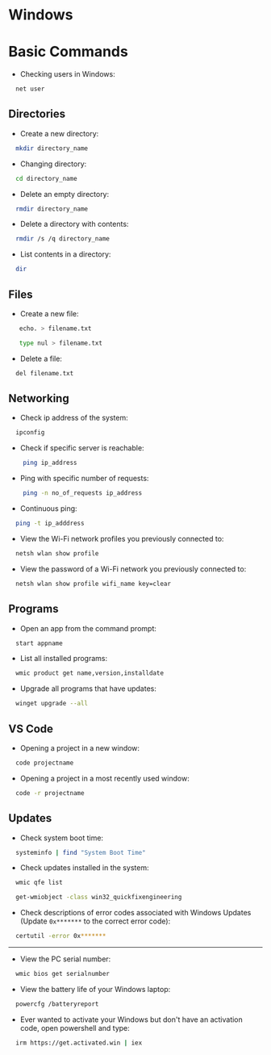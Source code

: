 # Windows 

# Basic Commands

- Checking users in Windows:
```sh
  net user
```

## Directories
- Create a new directory:
```sh
  mkdir directory_name
```

- Changing directory:
```sh
  cd directory_name
```

- Delete an empty directory:
```sh
  rmdir directory_name
```

- Delete a directory with contents:
```sh
  rmdir /s /q directory_name
```

- List contents in a directory:
```sh
  dir
```

## Files
- Create a new file:
```sh
   echo. > filename.txt
```

```sh
   type nul > filename.txt
```

- Delete a file:
```sh
  del filename.txt
```

## Networking
- Check ip address of the system:

```sh
  ipconfig
```

- Check if specific server is reachable:

```sh
    ping ip_address
```

- Ping with specific number of requests:

```sh
    ping -n no_of_requests ip_address
```

- Continuous ping:

```sh
  ping -t ip_adddress
```

- View the Wi-Fi network profiles you previously connected to:
```sh
  netsh wlan show profile 
```

- View the password of a Wi-Fi network you previously connected to:
```sh
  netsh wlan show profile wifi_name key=clear
```

## Programs
- Open an app from the command prompt:
```sh
  start appname
```

- List all installed programs:
```sh
  wmic product get name,version,installdate
```

- Upgrade all programs that have updates:
```sh
  winget upgrade --all
```

## VS Code
- Opening a project in a new window:

```sh
  code projectname
```

- Opening a project in a most recently used window:

```sh
  code -r projectname
```

## Updates
- Check system boot time:
```sh
  systeminfo | find "System Boot Time"
```

- Check updates installed in the system:
```sh
  wmic qfe list
```

```sh
  get-wmiobject -class win32_quickfixengineering
```

- Check descriptions of error codes associated with Windows Updates (Update `0x*******` to the correct error code):
```sh
  certutil -error 0x*******
```

---

- View the PC serial number:
```sh
  wmic bios get serialnumber
```

- View the battery life of your Windows laptop:
```sh
  powercfg /batteryreport
```

- Ever wanted to activate your Windows but don't have an activation code, open powershell and type:
```sh
  irm https://get.activated.win | iex
```
